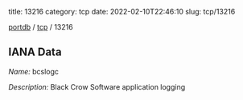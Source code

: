title: 13216
category: tcp
date: 2022-02-10T22:46:10
slug: tcp/13216

[portdb](/) / [tcp](/category/tcp.html) / 13216


## IANA Data

_Name:_ bcslogc

_Description:_ Black Crow Software application logging

